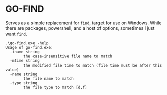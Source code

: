# GO-FIND

Serves as a simple replacement for `find`, target for use on Windows. While
there are packages, powershell, and a host of options, sometimes I just want `find`.

```
.\go-find.exe -help
Usage of go-find.exe:
  -iname string
        the case-insensitive file name to match
  -mtime string
        the modified file time to match (file time must be after this value)
  -name string
        the file name to match
  -type string
        the file type to match [d,f]
```
